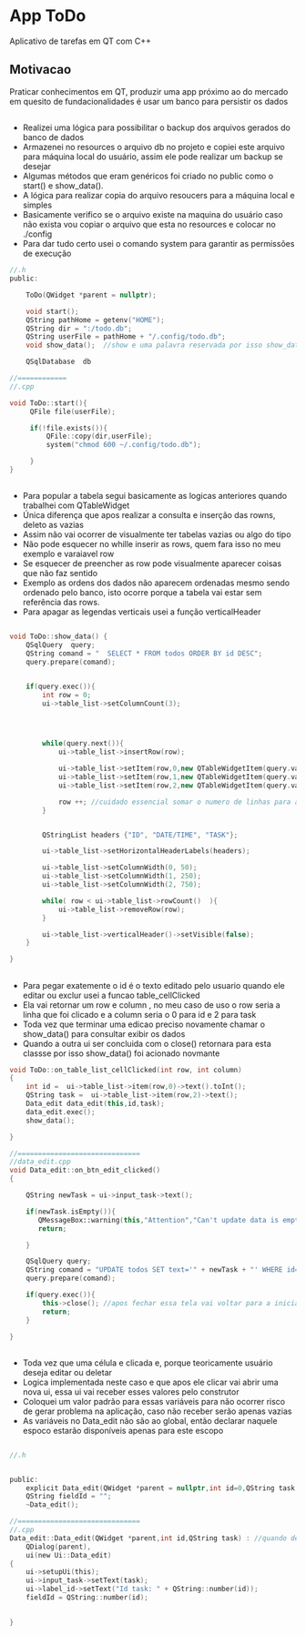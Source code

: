 # App ToDo
Aplicativo de tarefas em QT com C++


## Motivacao 
Praticar conhecimentos em QT, produzir uma app próximo ao  do mercado em quesito de fundacionalidades é usar um banco  para persistir os dados

##
- Realizei uma lógica para possibilitar o backup dos arquivos gerados do banco de dados
- Armazenei no resources o arquivo db no projeto e copiei este arquivo para máquina local do usuário, assim ele pode realizar um backup se desejar
- Algumas métodos que eram genéricos foi criado no public como o start() e show_data().
- A lógica para realizar copia do arquivo resoucers para a máquina local e simples
- Basicamente verifico se o arquivo existe  na maquina do usuário caso não exista vou copiar o arquivo que esta no resources e colocar no ./config
- Para dar tudo certo usei o comando system para garantir as permissões de execução

``` c ++
//.h
public:

    ToDo(QWidget *parent = nullptr);

    void start(); 
    QString pathHome = getenv("HOME");
    QString dir = ":/todo.db"; 
    QString userFile = pathHome + "/.config/todo.db"; 
    void show_data();  //show e uma palavra reservada por isso show_data;

    QSqlDatabase  db

//============
//.cpp

void ToDo::start(){
     QFile file(userFile);

     if(!file.exists()){
         QFile::copy(dir,userFile);
         system("chmod 600 ~/.config/todo.db");

     }
}

```

## 
- Para popular a tabela segui basicamente as logicas anteriores quando trabalhei com QTableWidget
- Única diferença que apos realizar a consulta e inserção das rowns, deleto as  vazias
- Assim não vai ocorrer de visualmente ter tabelas vazias ou algo do tipo
- Não pode esquecer no whille inserir as rows, quem fara isso no meu exemplo e varaiavel  row
- Se esquecer de preencher as row pode visualmente aparecer coisas que não faz sentido  
- Exemplo as ordens dos dados não aparecem ordenadas mesmo sendo ordenado pelo banco, isto ocorre porque a tabela vai estar sem referência das rows. 
- Para apagar as legendas verticais usei a função verticalHeader


``` c++

void ToDo::show_data() {
    QSqlQuery  query;
    QString comand = "  SELECT * FROM todos ORDER BY id DESC";
    query.prepare(comand);


    if(query.exec()){
        int row = 0;
        ui->table_list->setColumnCount(3);




        while(query.next()){
            ui->table_list->insertRow(row);

            ui->table_list->setItem(row,0,new QTableWidgetItem(query.value(0).toString()));
            ui->table_list->setItem(row,1,new QTableWidgetItem(query.value(1).toString()));
            ui->table_list->setItem(row,2,new QTableWidgetItem(query.value(2).toString()));

            row ++; //cuidado essencial somar o numero de linhas para alterar o insertRow
        }


        QStringList headers {"ID", "DATE/TIME", "TASK"};

        ui->table_list->setHorizontalHeaderLabels(headers);

        ui->table_list->setColumnWidth(0, 50);
        ui->table_list->setColumnWidth(1, 250);
        ui->table_list->setColumnWidth(2, 750);

        while( row < ui->table_list->rowCount()  ){
            ui->table_list->removeRow(row); 
        }

        ui->table_list->verticalHeader()->setVisible(false);
    }

}

```

## 
- Para pegar exatemente o id é o texto editado pelo  usuario quando ele editar ou exclur usei a funcao table_cellClicked
- Ela vai retornar um row e column , no meu caso de uso o row seria a linha que foi clicado e a column seria  o 0 para id e 2 para task
- Toda vez que terminar uma edicao preciso novamente chamar o show_data() para consultar exibir os dados
- Quando a outra ui  ser concluida com o close() retornara para esta classse por isso show_data() foi acionado novmante

``` c++
void ToDo::on_table_list_cellClicked(int row, int column)
{
    int id =  ui->table_list->item(row,0)->text().toInt();
    QString task =  ui->table_list->item(row,2)->text();
    Data_edit data_edit(this,id,task);
    data_edit.exec();
    show_data(); 

}

//==============================
//data_edit.cpp
void Data_edit::on_btn_edit_clicked()
{

    QString newTask = ui->input_task->text();

    if(newTask.isEmpty()){
       QMessageBox::warning(this,"Attention","Can't update data is empty");
       return;

    }

    QSqlQuery query;
    QString comand = "UPDATE todos SET text='" + newTask + "' WHERE id=' " +fieldId+ " ' ";
    query.prepare(comand);

    if(query.exec()){
        this->close(); //apos fechar essa tela vai voltar para a inicial
        return;
    }

}


```

## 
- Toda vez que uma célula e clicada e, porque teoricamente usuário deseja editar ou deletar 
- Logica implementada neste caso e que apos ele clicar vai abrir uma nova ui,  essa ui vai receber  esses valores pelo construtor
- Coloquei um valor padrão para essas variáveis para não ocorrer risco de gerar problema na aplicação, caso não receber serão apenas vazias
- As variáveis no Data_edit    não  são ao global, então declarar naquele espoco estarão disponíveis apenas para este escopo


``` c ++

//.h


public:
    explicit Data_edit(QWidget *parent = nullptr,int id=0,QString task =""); 
    QString fieldId = "";
    ~Data_edit();

//==============================
//.cpp
Data_edit::Data_edit(QWidget *parent,int id,QString task) : //quando definir no arquivo .h preciso definir aqui tambem
    QDialog(parent),
    ui(new Ui::Data_edit)
{
    ui->setupUi(this);
    ui->input_task->setText(task);
    ui->label_id->setText("Id task: " + QString::number(id));
    fieldId = QString::number(id);
  

}




```

